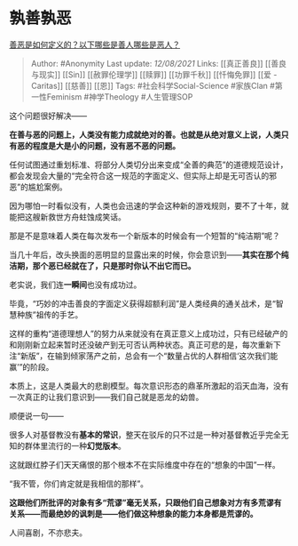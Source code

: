 # 孰善孰恶
[善恶是如何定义的？以下哪些是善人哪些是恶人？](https://www.zhihu.com/question/34360267/answer/871927674)

> Author: #Anonymity 
Last update: *12/08/2021* 
Links: [[真正善良]] [[善良与现实]] [[Sin]] [[赦罪伦理学]] [[赎罪]] [[功罪千秋]] [[忏悔免罪]] [[爱 - Caritas]] [[慈善]] [[恩]]
Tags: #社会科学Social-Science #家族Clan #第一性Feminism #神学Theology #人生管理SOP 
  



这个问题很好解决——

**在善与恶的问题上，人类没有能力成就绝对的善。也就是从绝对意义上说，人类只有恶的程度是大是小的问题，没有恶不恶的问题。**

任何试图通过重划标准、将部分人类切分出来变成“全善的典范”的道德规范设计，都会发现会大量的“完全符合这一规范的字面定义、但实际上却是无可否认的邪恶”的尴尬案例。

因为哪怕一时看似没有，人类也会迅速的学会这种新的游戏规则，要不了十年，就能把这艘新救世方舟蛀蚀成笑话。

那是不是意味着人类在每次发布一个新版本的时候会有一个短暂的“纯洁期”呢？

当几十年后，改头换面的恶明显的显露出来的时候，你会意识到——**其实在那个纯洁期，那个恶已经就在了，只是那时你认不出它而已。**

老实说，我们连**一瞬间**也没有成功过。

毕竟，“巧妙的冲击善良的字面定义获得超额利润”是人类经典的通关战术，是“智慧种族”祖传的手艺。

这样的重构“道德理想人”的努力从来就没有在真正意义上成功过，只有已经破产的和刚刚新立起来暂时还没破产到无可否认两种状态。真正可悲的是，每次重新下注“新版”，在输到倾家荡产之前，总会有一个“数量占优的人群相信‘这次我们能赢’”的阶段。

本质上，这是人类最大的悲剧模型。每次意识形态的鼎革所激起的滔天血海，没有一次真正的让我们意识到——我们自己就是恶龙的幼兽。

  

顺便说一句——

很多人对基督教没有**基本的常识**，整天在驳斥的只不过是一种对基督教近乎完全无知的群体里流行的一种**幻觉版本**。

这就跟红脖子们天天痛恨的那个根本不在实际维度中存在的“想象的中国”一样。

“我不管，你们肯定就是我相信的那样”。

**这跟他们所批评的对象有多“荒谬”毫无关系，只跟他们自己想象对方有多荒谬有关系——而最绝妙的讽刺是——他们做这种想象的能力本身都是荒谬的。**

人间喜剧，不亦悲夫。